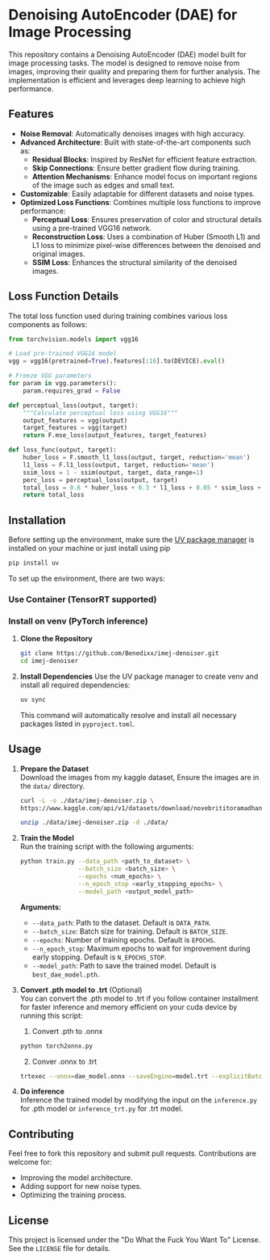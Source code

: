 # Denoising AutoEncoder (DAE) for Image Processing

This repository contains a Denoising AutoEncoder (DAE) model built for image processing tasks. The model is designed to remove noise from images, improving their quality and preparing them for further analysis. The implementation is efficient and leverages deep learning to achieve high performance.

## Features
- **Noise Removal**: Automatically denoises images with high accuracy.
- **Advanced Architecture**: Built with state-of-the-art components such as:
  - **Residual Blocks**: Inspired by ResNet for efficient feature extraction.
  - **Skip Connections**: Ensure better gradient flow during training.
  - **Attention Mechanisms**: Enhance model focus on important regions of the image such as edges and small text.
- **Customizable**: Easily adaptable for different datasets and noise types.
- **Optimized Loss Functions**: Combines multiple loss functions to improve performance:
  - **Perceptual Loss**: Ensures preservation of color and structural details using a pre-trained VGG16 network.
  - **Reconstruction Loss**: Uses a combination of Huber (Smooth L1) and L1 loss to minimize pixel-wise differences between the denoised and original images.
  - **SSIM Loss**: Enhances the structural similarity of the denoised images.

## Loss Function Details
The total loss function used during training combines various loss components as follows:

```python
from torchvision.models import vgg16

# Load pre-trained VGG16 model
vgg = vgg16(pretrained=True).features[:16].to(DEVICE).eval()

# Freeze VGG parameters
for param in vgg.parameters():
    param.requires_grad = False

def perceptual_loss(output, target):
    """Calculate perceptual loss using VGG16"""
    output_features = vgg(output)
    target_features = vgg(target)
    return F.mse_loss(output_features, target_features)

def loss_func(output, target):
    huber_loss = F.smooth_l1_loss(output, target, reduction='mean')
    l1_loss = F.l1_loss(output, target, reduction='mean')
    ssim_loss = 1 - ssim(output, target, data_range=1)
    perc_loss = perceptual_loss(output, target)
    total_loss = 0.6 * huber_loss + 0.3 * l1_loss + 0.05 * ssim_loss + 0.05 * perc_loss
    return total_loss
```

## Installation
Before setting up the environment, make sure the [UV package manager](https://docs.astral.sh/uv/) is installed on your machine or just install using pip
```bash
pip install uv
```
To set up the environment, there are two ways:

### Use Container (TensorRT supported)

### Install on venv (PyTorch inference)
1. **Clone the Repository**
   ```bash
   git clone https://github.com/Benedixx/imej-denoiser.git
   cd imej-denoiser
   ```

2. **Install Dependencies**
   Use the UV package manager to create venv and install all required dependencies:
   ```bash
   uv sync
   ```
   This command will automatically resolve and install all necessary packages listed in `pyproject.toml`.

## Usage

1. **Prepare the Dataset** <br>
   Download the images from my kaggle dataset,
   Ensure the images are in the `data/` directory.
   ```bash
   curl -L -o ./data/imej-denoiser.zip \
   https://www.kaggle.com/api/v1/datasets/download/novebrititoramadhani/imej-denoiser

   unzip ./data/imej-denoiser.zip -d ./data/
   ```

2. **Train the Model** <br>
   Run the training script with the following arguments:
   ```bash
   python train.py --data_path <path_to_dataset> \
                   --batch_size <batch_size> \
                   --epochs <num_epochs> \
                   --n_epoch_stop <early_stopping_epochs> \
                   --model_path <output_model_path>
   ```
   **Arguments:**
   - `--data_path`: Path to the dataset. Default is `DATA_PATH`.
   - `--batch_size`: Batch size for training. Default is `BATCH_SIZE`.
   - `--epochs`: Number of training epochs. Default is `EPOCHS`.
   - `--n_epoch_stop`: Maximum epochs to wait for improvement during early stopping. Default is `N_EPOCHS_STOP`.
   - `--model_path`: Path to save the trained model. Default is `best_dae_model.pth`.

3. **Convert .pth model to .trt** (Optional) <br>
   You can convert the .pth model to .trt if you follow container installment for faster inference and memory efficient on your cuda device by running this script:

   1. Convert .pth to .onnx
   ```bash
   python torch2onnx.py
   ```
   2. Conver .onnx to .trt
   ```bash
   trtexec --onnx=dae_model.onnx --saveEngine=model.trt --explicitBatch --optShapes=input:1x3x256x256 --maxShapes=input:1x3x256x256
   ```

4. **Do inference** <br>
   Inference the trained model by modifying the input on the `inference.py` for .pth model or `inference_trt.py` for .trt model.

## Contributing
Feel free to fork this repository and submit pull requests. Contributions are welcome for:
- Improving the model architecture.
- Adding support for new noise types.
- Optimizing the training process.

## License
This project is licensed under the "Do What the Fuck You Want To" License. See the `LICENSE` file for details.
